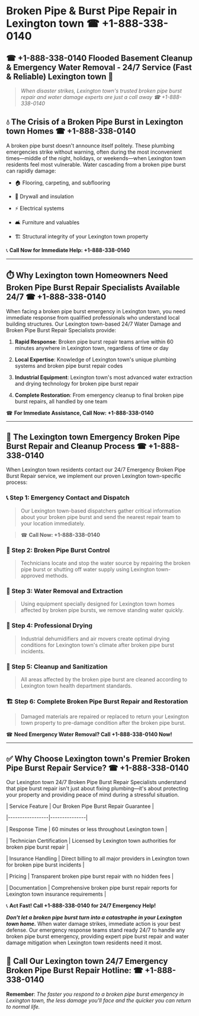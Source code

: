 # Broken Pipe & Burst Pipe Repair in Lexington town ☎ +1-888-338-0140  
## ☎ +1-888-338-0140 Flooded Basement Cleanup & Emergency Water Removal - 24/7 Service (Fast & Reliable) Lexington town 🚨  

> *When disaster strikes, Lexington town's trusted broken pipe burst repair and water damage experts are just a call away ☎ +1-888-338-0140*  

## 💧 The Crisis of a Broken Pipe Burst in Lexington town Homes ☎ +1-888-338-0140  

A broken pipe burst doesn't announce itself politely. These plumbing emergencies strike without warning, often during the most inconvenient times—middle of the night, holidays, or weekends—when Lexington town residents feel most vulnerable. Water cascading from a broken pipe burst can rapidly damage:  

* 🏠 Flooring, carpeting, and subflooring  
* 🧱 Drywall and insulation  
* ⚡ Electrical systems  
* 🛋️ Furniture and valuables  
* 🏗️ Structural integrity of your Lexington town property  

📞 **Call Now for Immediate Help: +1-888-338-0140**  

---  

## ⏱️ Why Lexington town Homeowners Need Broken Pipe Burst Repair Specialists Available 24/7 ☎ +1-888-338-0140  

When facing a broken pipe burst emergency in Lexington town, you need immediate response from qualified professionals who understand local building structures. Our Lexington town-based 24/7 Water Damage and Broken Pipe Burst Repair Specialists provide:  

1. **Rapid Response**: Broken pipe burst repair teams arrive within 60 minutes anywhere in Lexington town, regardless of time or day  
2. **Local Expertise**: Knowledge of Lexington town's unique plumbing systems and broken pipe burst repair codes  
3. **Industrial Equipment**: Lexington town's most advanced water extraction and drying technology for broken pipe burst repair  
4. **Complete Restoration**: From emergency cleanup to final broken pipe burst repairs, all handled by one team  

☎ **For Immediate Assistance, Call Now: +1-888-338-0140**  

---  

## 🔧 The Lexington town Emergency Broken Pipe Burst Repair and Cleanup Process ☎ +1-888-338-0140  

When Lexington town residents contact our 24/7 Emergency Broken Pipe Burst Repair service, we implement our proven Lexington town-specific process:  

### 📞 Step 1: Emergency Contact and Dispatch  
> Our Lexington town-based dispatchers gather critical information about your broken pipe burst and send the nearest repair team to your location immediately.  
> ☎ **Call Now: +1-888-338-0140**  

### 🚿 Step 2: Broken Pipe Burst Control  
> Technicians locate and stop the water source by repairing the broken pipe burst or shutting off water supply using Lexington town-approved methods.  

### 🌊 Step 3: Water Removal and Extraction  
> Using equipment specially designed for Lexington town homes affected by broken pipe bursts, we remove standing water quickly.  

### 💨 Step 4: Professional Drying  
> Industrial dehumidifiers and air movers create optimal drying conditions for Lexington town's climate after broken pipe burst incidents.  

### 🧼 Step 5: Cleanup and Sanitization  
> All areas affected by the broken pipe burst are cleaned according to Lexington town health department standards.  

### 🏗️ Step 6: Complete Broken Pipe Burst Repair and Restoration  
> Damaged materials are repaired or replaced to return your Lexington town property to pre-damage condition after the broken pipe burst.  

☎ **Need Emergency Water Removal? Call +1-888-338-0140 Now!**  

---  

## ✅ Why Choose Lexington town's Premier Broken Pipe Burst Repair Service? ☎ +1-888-338-0140  

Our Lexington town 24/7 Broken Pipe Burst Repair Specialists understand that pipe burst repair isn't just about fixing plumbing—it's about protecting your property and providing peace of mind during a stressful situation.  

| Service Feature | Our Broken Pipe Burst Repair Guarantee |  
|-----------------|---------------|  
| Response Time | 60 minutes or less throughout Lexington town |  
| Technician Certification | Licensed by Lexington town authorities for broken pipe burst repair |  
| Insurance Handling | Direct billing to all major providers in Lexington town for broken pipe burst incidents |  
| Pricing | Transparent broken pipe burst repair with no hidden fees |  
| Documentation | Comprehensive broken pipe burst repair reports for Lexington town insurance requirements |  

📞 **Act Fast! Call +1-888-338-0140 for 24/7 Emergency Help!**  

***Don't let a broken pipe burst turn into a catastrophe in your Lexington town home.*** When water damage strikes, immediate action is your best defense. Our emergency response teams stand ready 24/7 to handle any broken pipe burst emergency, providing expert pipe burst repair and water damage mitigation when Lexington town residents need it most.  

## 📱 Call Our Lexington town 24/7 Emergency Broken Pipe Burst Repair Hotline: ☎ +1-888-338-0140  

**Remember**: *The faster you respond to a broken pipe burst emergency in Lexington town, the less damage you'll face and the quicker you can return to normal life.*